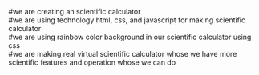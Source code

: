#we are creating an scientific calculator
<br>
#we are using technology html, css, and javascript for making scientific calculator
<br>
#we are using rainbow color background in our scientific calculator using css
<br>
#we are making real virtual scientific calculator whose we have more scientific features and operation whose we can do
